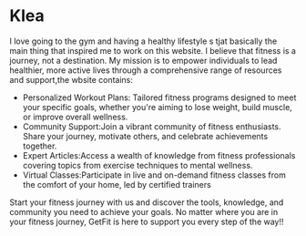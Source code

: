 #  Klea
I love going to the gym and having a healthy lifestyle s tjat basically the main thing that inspired me to work on this website.
I believe that fitness is a journey, not a destination. My mission is to empower individuals to lead healthier, more active lives through a comprehensive range of resources and support,the wbsite contains:

- Personalized Workout Plans: Tailored fitness programs designed to meet your specific goals, whether you're aiming to lose weight, build muscle, or improve overall wellness.
- Community Support:Join a vibrant community of fitness enthusiasts. Share your journey, motivate others, and celebrate achievements together.
- Expert Articles:Access a wealth of knowledge from fitness professionals covering topics from exercise techniques to mental wellness.
- Virtual Classes:Participate in live and on-demand fitness classes from the comfort of your home, led by certified trainers

Start your fitness journey with us and discover the tools, knowledge, and community you need to achieve your goals. 
No matter where you are in your fitness journey, GetFit is here to support you every step of the way!!

